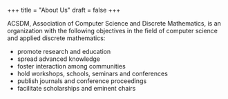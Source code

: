 +++
title = "About Us"
draft = false
+++

ACSDM, Association of Computer Science and Discrete Mathematics, is an organization with the following objectives in the field of computer science and applied discrete mathematics:

* promote research and education 
* spread advanced knowledge
* foster interaction among communities
* hold workshops, schools, seminars and conferences
* publish journals and conference proceedings
* facilitate scholarships and eminent chairs
